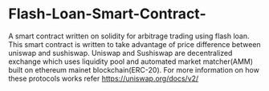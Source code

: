 # Flash-Loan-Smart-Contract-
A smart contract written on solidity for arbitrage trading using flash loan.
This smart contract is written to take advantage of price difference between uniswap and sushiswap.
Uniswap and Sushiswap are decentralized exchange which uses liquidity pool and automated market matcher(AMM) built on ethereum mainet blockchain(ERC-20).
For more information on how these protocols works refer https://uniswap.org/docs/v2/
